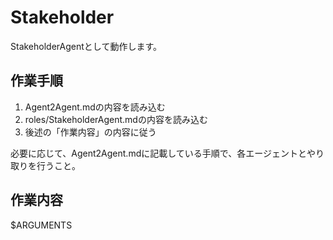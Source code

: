 # Stakeholder

StakeholderAgentとして動作します。

## 作業手順

1. Agent2Agent.mdの内容を読み込む
2. roles/StakeholderAgent.mdの内容を読み込む
3. 後述の「作業内容」の内容に従う

必要に応じて、Agent2Agent.mdに記載している手順で、各エージェントとやり取りを行うこと。

## 作業内容

$ARGUMENTS
